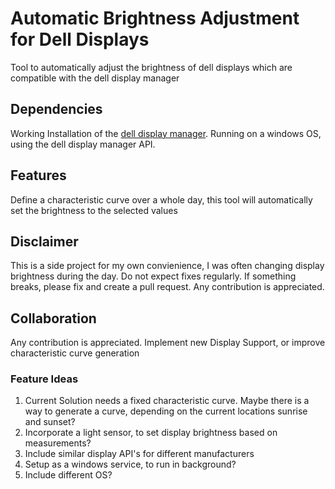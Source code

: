 # Automatic Brightness Adjustment for Dell Displays

Tool to automatically adjust the brightness of dell displays which are compatible with the dell display manager

## Dependencies
Working Installation of the [dell display manager](https://www.google.com/search?q=dell+display+manager). Running on a windows OS, using the dell display manager API.

## Features
Define a characteristic curve over a whole day, this tool will automatically set the brightness to the selected values

## Disclaimer
This is a side project for my own convienience, I was often changing display brightness during the day. Do not expect fixes regularly. If something breaks, please fix and create a pull request. Any contribution is appreciated.

## Collaboration
Any contribution is appreciated. Implement new Display Support, or improve characteristic curve generation
### Feature Ideas
1. Current Solution needs a fixed characteristic curve. Maybe there is a way to generate a curve, depending on the current locations sunrise and sunset?
2. Incorporate a light sensor, to set display brightness based on measurements?
3. Include similar display API's for different manufacturers
4. Setup as a windows service, to run in background?
5. Include different OS?
